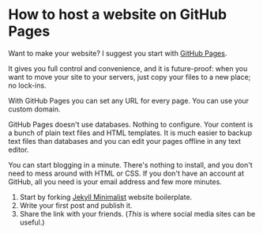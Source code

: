 # How to host a website on GitHub Pages

Want to make your website? I suggest you start with [GitHub
Pages](https://pages.github.com).

It gives you full control and convenience, and it is future-proof: when
you want to move your site to your servers, just copy your files to a new
place; no lock-ins.

With GitHub Pages you can set any URL for every page. You can use your
custom domain.

GitHub Pages doesn't use databases. Nothing to configure. Your content is
a bunch of plain text files and HTML templates. It is much easier to
backup text files than databases and you can edit your pages offline in any
text editor.

You can start blogging in a minute. There's nothing to install, and you
don't need to mess around with HTML or CSS. If you don't have an account
at GitHub, all you need is your email address and few more minutes.

1. Start by forking [Jekyll Minimalist][jm] website boilerplate.
1. Write your first post and publish it.
1. Share the link with your friends. (*This* is where social media
   sites can be useful.)

[jm]: https://romanzolotarev.github.io/jekyll-minimalist/
